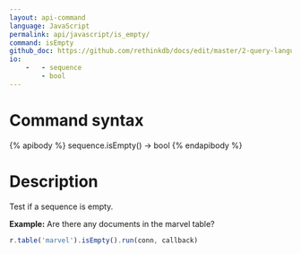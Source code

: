```yaml
---
layout: api-command 
language: JavaScript
permalink: api/javascript/is_empty/
command: isEmpty 
github_doc: https://github.com/rethinkdb/docs/edit/master/2-query-language/api/javascript/transformations/isEmpty.md
io:
    -   - sequence
        - bool
---
```


# Command syntax #

{% apibody %}
sequence.isEmpty() &rarr; bool
{% endapibody %}

# Description #

Test if a sequence is empty.

__Example:__ Are there any documents in the marvel table?

```js
r.table('marvel').isEmpty().run(conn, callback)
```
